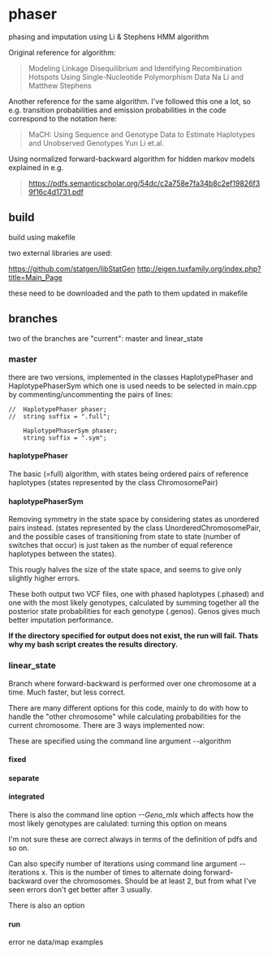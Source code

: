 # phaser

phasing and imputation using Li & Stephens HMM algorithm 

Original reference for algorithm:
>Modeling Linkage Disequilibrium and Identifying Recombination Hotspots Using Single-Nucleotide Polymorphism Data
Na Li and Matthew Stephens

Another reference for the same algorithm. I've followed this one a lot, so e.g. transition probabilities and emission probabilities in the code correspond to the notation here:
>MaCH: Using Sequence and Genotype Data to Estimate Haplotypes and Unobserved Genotypes
Yun Li et.al.

Using normalized forward-backward algorithm for hidden markov models explained in e.g.
>https://pdfs.semanticscholar.org/54dc/c2a758e7fa34b8c2ef19826f39f16c4d1731.pdf


## build ##

build using makefile

two external libraries are used:

https://github.com/statgen/libStatGen
http://eigen.tuxfamily.org/index.php?title=Main_Page

these need to be downloaded and the path to them updated in makefile


## branches ##
two of the branches are "current": master and linear_state

### master ###
there are two versions, implemented in the classes HaplotypePhaser and HaplotypePhaserSym
which one is used needs to be selected in main.cpp by commenting/uncommenting the pairs of lines:

```
//	HaplotypePhaser phaser;
//	string suffix = ".full";

	HaplotypePhaserSym phaser;
	string suffix = ".sym";
```

#### haplotypePhaser ####
The basic (=full) algorithm, with states being ordered pairs of reference haplotypes
(states represented by the class ChromosomePair)


#### haplotypePhaserSym ####
Removing symmetry in the state space by considering states as unordered pairs instead. 
(states represented by the class UnorderedChromosomePair, and the possible cases of transitioning from state to state (number of switches that occur) is just taken as the number of equal reference haplotypes between the states).

This rougly halves the size of the state space, and seems to give only slightly higher errors.


These both output two VCF files, one with phased haplotypes (.phased) and one with the most likely genotypes, calculated by summing together all the posterior state probabilities for each genotype (.genos). Genos gives much better imputation performance.


**If the directory specified for output does not exist, the run will fail. Thats why my bash script creates the results directory.**


### linear_state ###
Branch where forward-backward is performed over one chromosome at a time. Much faster, but less correct. 

There are many different options for this code, mainly to do with how to handle the "other chromosome" while calculating probabilities for the current chromosome. There are 3 ways implemented now:

These are specified using the command line argument --algorithm

#### fixed ####

#### separate ####

#### integrated ####

There is also the command line option *--Geno_mls* which affects how the most likely genotypes are calulated: turning this option on means  


I'm not sure these are correct always in terms of the definition of pdfs and so on.

Can also specify number of iterations using command line argument --iterations x.
This is the number of times to alternate doing forward-backward over the chromosomes. Should be at least 2, but from what I've seen errors don't get better after 3 usually.

There is also an option 


#### run ####
error
ne
data/map
examples

